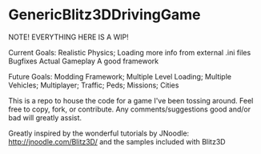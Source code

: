 # GenericBlitz3DDrivingGame

NOTE! EVERYTHING HERE IS A WIP!

Current Goals:
Realistic Physics;
Loading more info from external .ini files
Bugfixes
Actual Gameplay
A good framework

Future Goals:
Modding Framework;
Multiple Level Loading;
Multiple Vehicles;
Multiplayer;
Traffic;
Peds;
Missions;
Cities

This is a repo to house the code for a game I've been tossing around. Feel free to copy, fork, or contribute. Any comments/suggestions good and/or bad will greatly assist.

Greatly inspired by the wonderful tutorials by JNoodle: http://jnoodle.com/Blitz3D/ and the samples included with Blitz3D
